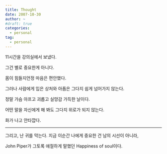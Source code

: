 ```yaml
---
title: Thought
date: 2007-10-30
author: ~
#draft: true
categories:
  - personal
tag:
  - personal
---
```




11시간을 강의실에서 보냈다.

그건 별로 중요한게 아니다.

몸이 힘들지언정 마음은 편안했다.

그러나 사람에게 입은 상처와 아픔은 그다지 쉽게 넘어가지 않는다.

정말 가슴 아프고 괴롭고 실망감 가득한 날이다.

어떤 말을 자신에게 해 봐도 그다지 위로가 되지 않는다.

화가 나고 안타깝다.

---

그리고,
난 귀를 막는다.
지금 이순간 나에게 중요한 건 남의 시선이 아니라,

John Piper가 그토록 애절하게 말했던 Happiness of soul이다.


 






